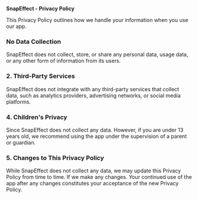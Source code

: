 **SnapEffect - Privacy Policy**

This Privacy Policy outlines how we handle your information when you use our app. 

### **No Data Collection**

SnapEffect does not collect, store, or share any personal data, usage data, or any other form of information from its users.

### 2. **Third-Party Services**

SnapEffect does not integrate with any third-party services that collect data, such as analytics providers, advertising networks, or social media platforms.

### 4. **Children's Privacy**

Since SnapEffect does not collect any data. However, if you are under 13 years old, we recommend using the app under the supervision of a parent or guardian.

### 5. **Changes to This Privacy Policy**

While SnapEffect does not collect any data, we may update this Privacy Policy from time to time. If we make any changes. Your continued use of the app after any changes constitutes your acceptance of the new Privacy Policy.
